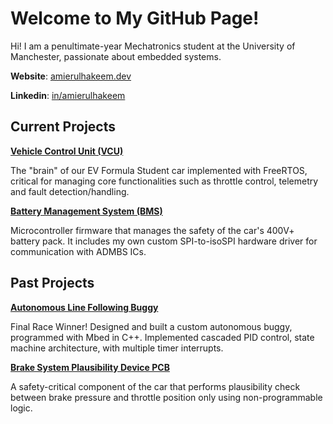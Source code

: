 # Welcome to My GitHub Page!

Hi! I am a penultimate-year Mechatronics student at the University of Manchester, passionate about embedded systems.

__Website__: [amierulhakeem.dev](https://amierulhakeem.dev/)

__Linkedin__: [in/amierulhakeem](https://www.linkedin.com/in/amierulhakeem/)


## Current Projects

[__Vehicle Control Unit (VCU)__](https://github.com/ManchesterStingerMotorsports/f446-vcu)

The "brain" of our EV Formula Student car implemented with FreeRTOS, critical for managing core functionalities such as throttle control, telemetry and fault detection/handling.

[__Battery Management System (BMS)__](https://github.com/ManchesterStingerMotorsports/g474-bms)

Microcontroller firmware that manages the safety of the car's 400V+ battery pack. It includes my own custom SPI-to-isoSPI hardware driver for communication with ADMBS ICs.

## Past Projects

[__Autonomous Line Following Buggy__](https://github.com/Amrlxyz/esp-lfr-buggy)

Final Race Winner! Designed and built a custom autonomous buggy, programmed with Mbed in C++. Implemented cascaded PID control, state machine architecture, with multiple timer interrupts.


[__Brake System Plausibility Device PCB__](https://github.com/ManchesterStingerMotorsports/BSPD)

A safety-critical component of the car that performs plausibility check between brake pressure and throttle position only using non-programmable logic. 




